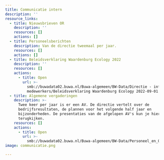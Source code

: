 ```yaml
---
title: Communicatie intern
description: ''
resource_links:
  - title: Nieuwsbrieven OR
    description: ''
    resources: []
    actions: []
  - title: Personeelsberichten
    description: Van de directie tweemaal per jaar.
    resources: []
    actions: []
  - title: Beleidsverklaring Waardenburg Ecology 2022
    description: ''
    resources: []
    actions:
      - title: Open
        url: >-
          smb://buwadata02.buwa.nl/Buwa-algemeen/BW-Data/Directie - info naar
          medewerkers/Beleidsverklaring Waardenburg Ecology 2022-09-01.pdf
  - title: Algemene vergaderingen
    description: >-
      Twee keer per jaar is er een AV. De directie vertelt over de
      bedrijfsresultaten, de plannen voor het volgende half jaar en
      bijzonderheden. De presentaties van de afgelopen AV's kun je hier
      terugkijken.
    resources: []
    actions:
      - title: Open
        url: >-
          smb://buwadata02.buwa.nl/Buwa-algemeen/BW-Data/Personeel_en_Organisatie_Ontwikkeling/AV's
image: communicatie.png

---
```












